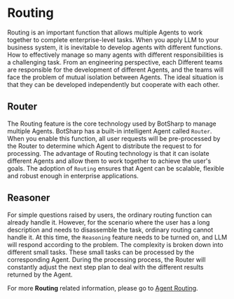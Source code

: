 # Routing

Routing is an important function that allows multiple Agents to work together to complete enterprise-level tasks. When you apply LLM to your business system, it is inevitable to develop agents with different functions. How to effectively manage so many agents with different responsibilities is a challenging task. From an engineering perspective, each Different teams are responsible for the development of different Agents, and the teams will face the problem of mutual isolation between Agents. The ideal situation is that they can be developed independently but cooperate with each other.

## Router

The Routing feature is the core technology used by BotSharp to manage multiple Agents. BotSharp has a built-in intelligent Agent called `Router`. When you enable this function, all user requests will be pre-processed by the Router to determine which Agent to distribute the request to for processing. The advantage of Routing technology is that it can isolate different Agents and allow them to work together to achieve the user's goals. The adoption of `Routing` ensures that Agent can be scalable, flexible and robust enough in enterprise applications.

## Reasoner

For simple questions raised by users, the ordinary routing function can already handle it. However, for the scenario where the user has a long description and needs to disassemble the task, ordinary routing cannot handle it. At this time, the `Reasoning` feature needs to be turned on, and LLM will respond according to the problem. The complexity is broken down into different small tasks. These small tasks can be processed by the corresponding Agent. During the processing process, the Router will constantly adjust the next step plan to deal with the different results returned by the Agent.


For more **Routing** related information, please go to [Agent Routing](../agent/router.md).